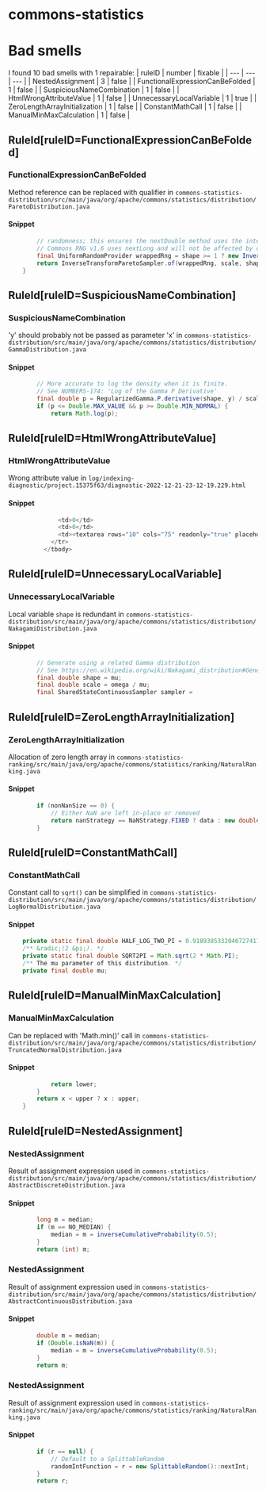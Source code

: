 # commons-statistics 
 
# Bad smells
I found 10 bad smells with 1 repairable:
| ruleID | number | fixable |
| --- | --- | --- |
| NestedAssignment | 3 | false |
| FunctionalExpressionCanBeFolded | 1 | false |
| SuspiciousNameCombination | 1 | false |
| HtmlWrongAttributeValue | 1 | false |
| UnnecessaryLocalVariable | 1 | true |
| ZeroLengthArrayInitialization | 1 | false |
| ConstantMathCall | 1 | false |
| ManualMinMaxCalculation | 1 | false |
## RuleId[ruleID=FunctionalExpressionCanBeFolded]
### FunctionalExpressionCanBeFolded
Method reference can be replaced with qualifier
in `commons-statistics-distribution/src/main/java/org/apache/commons/statistics/distribution/ParetoDistribution.java`
#### Snippet
```java
        // randomness; this ensures the nextDouble method uses the interface output of [0, 1).
        // Commons RNG v1.6 uses nextLong and will not be affected by changes to nextDouble.
        final UniformRandomProvider wrappedRng = shape >= 1 ? new InvertedRNG(rng) : rng::nextLong;
        return InverseTransformParetoSampler.of(wrappedRng, scale, shape)::sample;
    }
```

## RuleId[ruleID=SuspiciousNameCombination]
### SuspiciousNameCombination
'y' should probably not be passed as parameter 'x'
in `commons-statistics-distribution/src/main/java/org/apache/commons/statistics/distribution/GammaDistribution.java`
#### Snippet
```java
        // More accurate to log the density when it is finite.
        // See NUMBERS-174: 'Log of the Gamma P Derivative'
        final double p = RegularizedGamma.P.derivative(shape, y) / scale;
        if (p <= Double.MAX_VALUE && p >= Double.MIN_NORMAL) {
            return Math.log(p);
```

## RuleId[ruleID=HtmlWrongAttributeValue]
### HtmlWrongAttributeValue
Wrong attribute value
in `log/indexing-diagnostic/project.15375f63/diagnostic-2022-12-21-23-12-19.229.html`
#### Snippet
```java
              <td>0</td>
              <td>0</td>
              <td><textarea rows="10" cols="75" readonly="true" placeholder="empty" style="white-space: pre; border: none">Not collected for refresh</textarea></td>
            </tr>
          </tbody>
```

## RuleId[ruleID=UnnecessaryLocalVariable]
### UnnecessaryLocalVariable
Local variable `shape` is redundant
in `commons-statistics-distribution/src/main/java/org/apache/commons/statistics/distribution/NakagamiDistribution.java`
#### Snippet
```java
        // Generate using a related Gamma distribution
        // See https://en.wikipedia.org/wiki/Nakagami_distribution#Generation
        final double shape = mu;
        final double scale = omega / mu;
        final SharedStateContinuousSampler sampler =
```

## RuleId[ruleID=ZeroLengthArrayInitialization]
### ZeroLengthArrayInitialization
Allocation of zero length array
in `commons-statistics-ranking/src/main/java/org/apache/commons/statistics/ranking/NaturalRanking.java`
#### Snippet
```java
        if (nonNanSize == 0) {
            // Either NaN are left in-place or removed
            return nanStrategy == NaNStrategy.FIXED ? data : new double[0];
        }

```

## RuleId[ruleID=ConstantMathCall]
### ConstantMathCall
Constant call to `sqrt()` can be simplified
in `commons-statistics-distribution/src/main/java/org/apache/commons/statistics/distribution/LogNormalDistribution.java`
#### Snippet
```java
    private static final double HALF_LOG_TWO_PI = 0.9189385332046727417803297;
    /** &radic;(2 &pi;). */
    private static final double SQRT2PI = Math.sqrt(2 * Math.PI);
    /** The mu parameter of this distribution. */
    private final double mu;
```

## RuleId[ruleID=ManualMinMaxCalculation]
### ManualMinMaxCalculation
Can be replaced with 'Math.min()' call
in `commons-statistics-distribution/src/main/java/org/apache/commons/statistics/distribution/TruncatedNormalDistribution.java`
#### Snippet
```java
            return lower;
        }
        return x < upper ? x : upper;
    }

```

## RuleId[ruleID=NestedAssignment]
### NestedAssignment
Result of assignment expression used
in `commons-statistics-distribution/src/main/java/org/apache/commons/statistics/distribution/AbstractDiscreteDistribution.java`
#### Snippet
```java
        long m = median;
        if (m == NO_MEDIAN) {
            median = m = inverseCumulativeProbability(0.5);
        }
        return (int) m;
```

### NestedAssignment
Result of assignment expression used
in `commons-statistics-distribution/src/main/java/org/apache/commons/statistics/distribution/AbstractContinuousDistribution.java`
#### Snippet
```java
        double m = median;
        if (Double.isNaN(m)) {
            median = m = inverseCumulativeProbability(0.5);
        }
        return m;
```

### NestedAssignment
Result of assignment expression used
in `commons-statistics-ranking/src/main/java/org/apache/commons/statistics/ranking/NaturalRanking.java`
#### Snippet
```java
        if (r == null) {
            // Default to a SplittableRandom
            randomIntFunction = r = new SplittableRandom()::nextInt;
        }
        return r;
```

